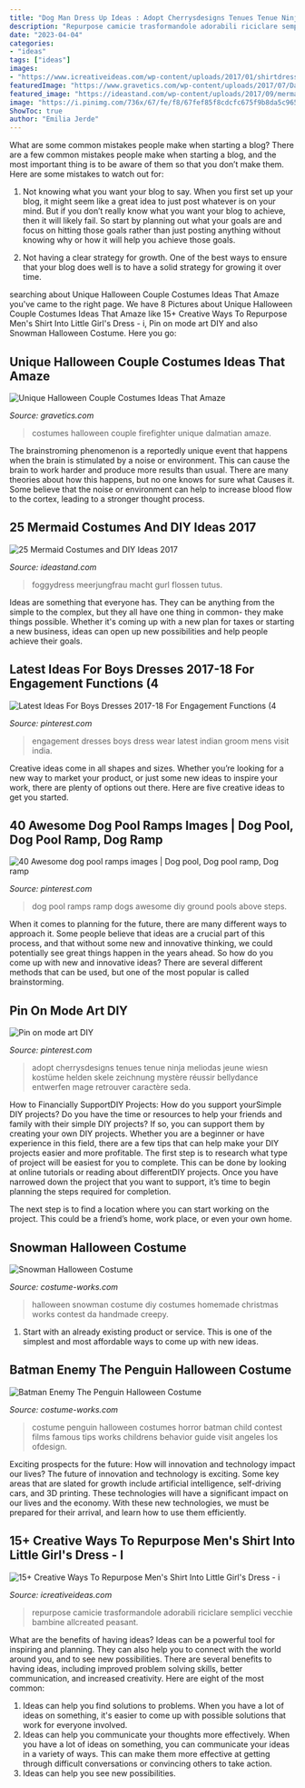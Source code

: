 ```yaml
---
title: "Dog Man Dress Up Ideas : Adopt Cherrysdesigns Tenues Tenue Ninja Meliodas Jeune Wiesn Kostüme Helden Skele Zeichnung Mystère Réussir Bellydance Entwerfen Mage Retrouver Caractère Seda"
description: "Repurpose camicie trasformandole adorabili riciclare semplici vecchie bambine allcreated peasant"
date: "2023-04-04"
categories:
- "ideas"
tags: ["ideas"]
images:
- "https://www.icreativeideas.com/wp-content/uploads/2017/01/shirtdress5.jpg"
featuredImage: "https://www.gravetics.com/wp-content/uploads/2017/07/Dalmatian-Firefighter.jpg"
featured_image: "https://ideastand.com/wp-content/uploads/2017/09/mermaid-costume-diy/13-mermaid-costume-diy-ideas-tutorials.jpg"
image: "https://i.pinimg.com/736x/67/fe/f8/67fef85f8cdcfc675f9b8da5c965921b--dog-pools-awesome-dogs.jpg"
ShowToc: true
author: "Emilia Jerde"
---
```



What are some common mistakes people make when starting a blog?
There are a few common mistakes people make when starting a blog, and the most important thing is to be aware of them so that you don’t make them. Here are some mistakes to watch out for:
1. Not knowing what you want your blog to say. When you first set up your blog, it might seem like a great idea to just post whatever is on your mind. But if you don’t really know what you want your blog to achieve, then it will likely fail. So start by planning out what your goals are and focus on hitting those goals rather than just posting anything without knowing why or how it will help you achieve those goals.

2. Not having a clear strategy for growth. One of the best ways to ensure that your blog does well is to have a solid strategy for growing it over time.

	

		
searching about Unique Halloween Couple Costumes Ideas That Amaze you've came to the right page. We have 8 Pictures about Unique Halloween Couple Costumes Ideas That Amaze like 15+ Creative Ways To Repurpose Men&#039;s Shirt Into Little Girl&#039;s Dress - i, Pin on mode art DIY and also Snowman Halloween Costume. Here you go:
		
    
## Unique Halloween Couple Costumes Ideas That Amaze

<img loading=lazy src="https://www.gravetics.com/wp-content/uploads/2017/07/Dalmatian-Firefighter.jpg" onerror="this.onerror=null;this.src='https://tse2.mm.bing.net/th?id=OIP.2GyKmF6GvnY-WS6n4MIymwHaJ4&amp;pid=15.1';" alt="Unique Halloween Couple Costumes Ideas That Amaze">

_Source: gravetics.com_

>costumes halloween couple firefighter unique dalmatian amaze. 

	

The brainstroming phenomenon is a reportedly unique event that happens when the brain is stimulated by a noise or environment. This can cause the brain to work harder and produce more results than usual. There are many theories about how this happens, but no one knows for sure what Causes it. Some believe that the noise or environment can help to increase blood flow to the cortex, leading to a stronger thought process.

    
## 25 Mermaid Costumes And DIY Ideas 2017

<img loading=lazy src="https://ideastand.com/wp-content/uploads/2017/09/mermaid-costume-diy/13-mermaid-costume-diy-ideas-tutorials.jpg" onerror="this.onerror=null;this.src='https://tse4.mm.bing.net/th?id=OIP.gBM-xxMjWPYBX99MWDecWQHaLH&amp;pid=15.1';" alt="25 Mermaid Costumes and DIY Ideas 2017">

_Source: ideastand.com_

>foggydress meerjungfrau macht gurl flossen tutus. 

	

Ideas are something that everyone has. They can be anything from the simple to the complex, but they all have one thing in common- they make things possible. Whether it's coming up with a new plan for taxes or starting a new business, ideas can open up new possibilities and help people achieve their goals.

    
## Latest Ideas For Boys Dresses 2017-18 For Engagement Functions (4

<img loading=lazy src="https://i.pinimg.com/736x/2a/0e/d1/2a0ed13f36b14f442e0d6723789c9b17.jpg" onerror="this.onerror=null;this.src='https://tse1.mm.bing.net/th?id=OIP.sEvsv-Wl0Ksa57VEsPl91wHaMs&amp;pid=15.1';" alt="Latest Ideas For Boys Dresses 2017-18 For Engagement Functions (4">

_Source: pinterest.com_

>engagement dresses boys dress wear latest indian groom mens visit india. 

	

Creative ideas come in all shapes and sizes. Whether you’re looking for a new way to market your product, or just some new ideas to inspire your work, there are plenty of options out there. Here are five creative ideas to get you started.

    
## 40 Awesome Dog Pool Ramps Images | Dog Pool, Dog Pool Ramp, Dog Ramp

<img loading=lazy src="https://i.pinimg.com/736x/67/fe/f8/67fef85f8cdcfc675f9b8da5c965921b--dog-pools-awesome-dogs.jpg" onerror="this.onerror=null;this.src='https://tse4.mm.bing.net/th?id=OIP.gtnxRGAt-gW9aY1H_rWJlgHaNL&amp;pid=15.1';" alt="40 Awesome dog pool ramps images | Dog pool, Dog pool ramp, Dog ramp">

_Source: pinterest.com_

>dog pool ramps ramp dogs awesome diy ground pools above steps. 

	

When it comes to planning for the future, there are many different ways to approach it. Some people believe that ideas are a crucial part of this process, and that without some new and innovative thinking, we could potentially see great things happen in the years ahead. So how do you come up with new and innovative ideas? There are several different methods that can be used, but one of the most popular is called brainstorming.

    
## Pin On Mode Art DIY

<img loading=lazy src="https://i.pinimg.com/736x/84/80/4a/84804ad93839bdde81142920cd0e41eb.jpg" onerror="this.onerror=null;this.src='https://tse4.mm.bing.net/th?id=OIP.qVEfymr5kFokqOjMf337mgHaNL&amp;pid=15.1';" alt="Pin on mode art DIY">

_Source: pinterest.com_

>adopt cherrysdesigns tenues tenue ninja meliodas jeune wiesn kostüme helden skele zeichnung mystère réussir bellydance entwerfen mage retrouver caractère seda. 

	

How to Financially SupportDIY Projects: How do you support yourSimple DIY projects?
Do you have the time or resources to help your friends and family with their simple DIY projects? If so, you can support them by creating your own DIY projects. Whether you are a beginner or have experience in this field, there are a few tips that can help make your DIY projects easier and more profitable.
The first step is to research what type of project will be easiest for you to complete. This can be done by looking at online tutorials or reading about differentDIY projects. Once you have narrowed down the project that you want to support, it’s time to begin planning the steps required for completion.

The next step is to find a location where you can start working on the project. This could be a friend’s home, work place, or even your own home.

    
## Snowman Halloween Costume

<img loading=lazy src="http://photos.costume-works.com/full/halloween-snowman-costume.jpg" onerror="this.onerror=null;this.src='https://tse2.mm.bing.net/th?id=OIP.2j6GSm_CCMzm121mdBpRRAHaLE&amp;pid=15.1';" alt="Snowman Halloween Costume">

_Source: costume-works.com_

>halloween snowman costume diy costumes homemade christmas works contest da handmade creepy. 

	

1. Start with an already existing product or service. This is one of the simplest and most affordable ways to come up with new ideas.

    
## Batman Enemy The Penguin Halloween Costume

<img loading=lazy src="http://photos.costume-works.com/full/the_penguin1.jpg" onerror="this.onerror=null;this.src='https://tse4.mm.bing.net/th?id=OIP.dudajMDgyv0JSD5cyIoQXAHaLJ&amp;pid=15.1';" alt="Batman Enemy The Penguin Halloween Costume">

_Source: costume-works.com_

>costume penguin halloween costumes horror batman child contest films famous tips works childrens behavior guide visit angeles los ofdesign. 

	

Exciting prospects for the future: How will innovation and technology impact our lives?
The future of innovation and technology is exciting. Some key areas that are slated for growth include artificial intelligence, self-driving cars, and 3D printing. These technologies will have a significant impact on our lives and the economy. With these new technologies, we must be prepared for their arrival, and learn how to use them efficiently.

    
## 15+ Creative Ways To Repurpose Men&#039;s Shirt Into Little Girl&#039;s Dress - I

<img loading=lazy src="https://www.icreativeideas.com/wp-content/uploads/2017/01/shirtdress5.jpg" onerror="this.onerror=null;this.src='https://tse4.mm.bing.net/th?id=OIP.f8j6y52eMb90s2xYdIHNPAAAAA&amp;pid=15.1';" alt="15+ Creative Ways To Repurpose Men&#039;s Shirt Into Little Girl&#039;s Dress - i">

_Source: icreativeideas.com_

>repurpose camicie trasformandole adorabili riciclare semplici vecchie bambine allcreated peasant. 

	

What are the benefits of having ideas?
Ideas can be a powerful tool for inspiring and planning. They can also help you to connect with the world around you, and to see new possibilities. There are several benefits to having ideas, including improved problem solving skills, better communication, and increased creativity. Here are eight of the most common: 
1. Ideas can help you find solutions to problems. When you have a lot of ideas on something, it's easier to come up with possible solutions that work for everyone involved.
2. Ideas can help you communicate your thoughts more effectively. When you have a lot of ideas on something, you can communicate your ideas in a variety of ways. This can make them more effective at getting through difficult conversations or convincing others to take action. 
3. Ideas can help you see new possibilities.

